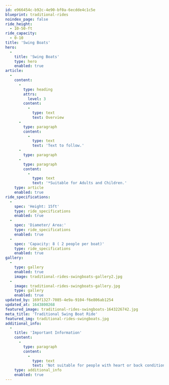 ```yaml
---
id: e966454c-b92c-4e90-bf0a-6ecdde4c1c5e
blueprint: traditional-rides
noindex_page: false
ride_height:
  - 10-50-ft
ride_capacity:
  - 0-10
title: 'Swing Boats'
hero:
  -
    title: 'Swing Boats'
    type: hero
    enabled: true
article:
  -
    content:
      -
        type: heading
        attrs:
          level: 3
        content:
          -
            type: text
            text: Overview
      -
        type: paragraph
        content:
          -
            type: text
            text: 'Text to follow.'
      -
        type: paragraph
      -
        type: paragraph
        content:
          -
            type: text
            text: '*Suitable for Adults and Children.'
    type: article
    enabled: true
ride_specifications:
  -
    spec: 'Height: 15ft'
    type: ride_specifications
    enabled: true
  -
    spec: 'Diameter/ Area:'
    type: ride_specifications
    enabled: true
  -
    spec: 'Capacity: 8 ( 2 people per boat)'
    type: ride_specifications
    enabled: true
gallery:
  -
    type: gallery
    enabled: true
    image: traditional-rides-swingboats-gallery2.jpg
  -
    image: traditional-rides-swingboats-gallery.jpg
    type: gallery
    enabled: true
updated_by: 169f1327-7085-4e9a-9104-f6e806ab1254
updated_at: 1643800268
featured_image: traditional-rides-swingboats-1643226742.jpg
meta_title: 'Traditional Swing Boat Ride'
featured_img: traditional-rides-swingboats.jpg
additional_info:
  -
    title: 'Important Information'
    content:
      -
        type: paragraph
        content:
          -
            type: text
            text: 'Not suitable for people with heart or back conditions or of a nervous disposition should avoid riding. Other medical conditions that may preclude riding include pregnancy, recent surgery, broken bones, or neck problems.'
    type: additional_info
    enabled: true
---
```

